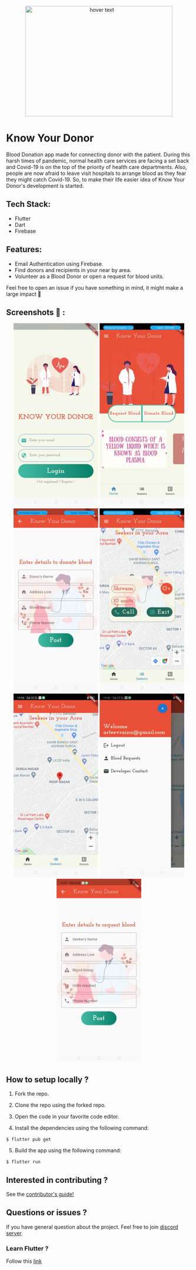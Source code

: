<p align="center">
  <img src="./assets/main.gif" width="400" height="300" title="hover text">
</p>

# Know Your Donor

Blood Donation app made for connecting donor with the patient. During this harsh times of pandemic, normal health care services are facing a set back and Covid-19 is on the top of the priority of health care departments. Also, people are now afraid to leave visit hospitals to arrange blood as they fear they might catch Covid-19. So, to make their life easier idea of Know Your Donor's development is started.

## Tech Stack:

- Flutter
- Dart
- Firebase

## Features:

* Email Authentication using Firebase.
* Find donors and recipients in your near by area.
* Volunteer as a Blood Donor or open a request for blood units.

Feel free to open an issue if you have something in mind, it might make a large impact 💓

## Screenshots 👀 :

<p align="center">
  <img src="readme_pictures/login.jpg" height="500px" width="230px">
  <img src="readme_pictures/home_page.jpg" height="500px" width="230px">
  <img src="readme_pictures/donor_form.jpg" height="500px" width="230px">
  <img src="readme_pictures/dialog.jpg" height="500px" width="230px">
  <img src="readme_pictures/seeker_map.jpg" height="500px" width="230px">
  <img src="readme_pictures/side_drawer.jpg" height="500px" width="230px">
  <img src="readme_pictures/seeker_form.jpg" height="500px" width="230px">



## How to setup locally ?

1. Fork the repo.

2. Clone the repo using the forked repo.

3. Open the code in your favorite code editor.

4. Install the dependencies using the following command:

```
$ flutter pub get
```

5. Build the app using the following command:

```
$ flutter run
```

## Interested in contributing ?

See the [contributor's guide!](CONTRIBUTING.md)

## Questions or issues ?

If you have general question about the project. Feel free to join [discord server](https://discord.gg/8CsHncucds).

### Learn Flutter ?

Follow this [link](https://flutter.dev/)
